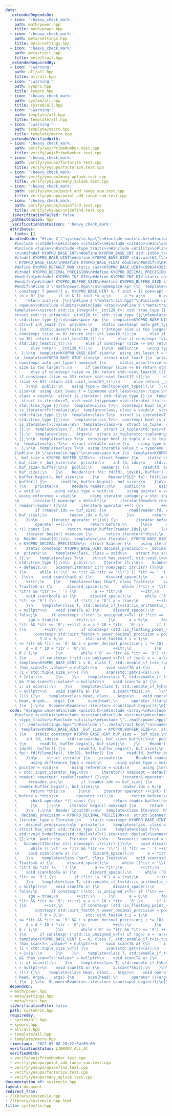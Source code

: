 ```yaml
---
data:
  _extendedDependsOn:
  - icon: ':heavy_check_mark:'
    path: math/power.hpp
    title: math/power.hpp
  - icon: ':heavy_check_mark:'
    path: meta/settings.hpp
    title: meta/settings.hpp
  - icon: ':heavy_check_mark:'
    path: meta/trait.hpp
    title: meta/trait.hpp
  _extendedRequiredBy:
  - icon: ':warning:'
    path: all/all.hpp
    title: all/all.hpp
  - icon: ':warning:'
    path: kyopro.hpp
    title: kyopro.hpp
  - icon: ':heavy_check_mark:'
    path: system/all.hpp
    title: system/all.hpp
  - icon: ':warning:'
    path: template/all.hpp
    title: template/all.hpp
  - icon: ':warning:'
    path: template/macro.hpp
    title: template/macro.hpp
  _extendedVerifiedWith:
  - icon: ':heavy_check_mark:'
    path: verify/aoj/PrimeNumber.test.cpp
    title: verify/aoj/PrimeNumber.test.cpp
  - icon: ':heavy_check_mark:'
    path: verify/yosupo/factorize.test.cpp
    title: verify/yosupo/factorize.test.cpp
  - icon: ':heavy_check_mark:'
    path: verify/yosupo/many_aplusb.test.cpp
    title: verify/yosupo/many_aplusb.test.cpp
  - icon: ':heavy_check_mark:'
    path: verify/yosupo/point_add_range_sum.test.cpp
    title: verify/yosupo/point_add_range_sum.test.cpp
  - icon: ':heavy_check_mark:'
    path: verify/yosupo/unionfind.test.cpp
    title: verify/yosupo/unionfind.test.cpp
  _isVerificationFailed: false
  _pathExtension: hpp
  _verificationStatusIcon: ':heavy_check_mark:'
  attributes:
    links: []
  bundledCode: "#line 2 \"system/in.hpp\"\n#include <unistd.h>\n#include <array>\n\
    #include <cstddef>\n#include <cstdint>\n#include <cstdio>\n#include <string>\n\
    #include <tuple>\n#include <type_traits>\n#include <utility>\n#line 3 \"meta/settings.hpp\"\
    \n\n#ifndef KYOPRO_BASE_INT\n#define KYOPRO_BASE_INT std::int64_t\n#endif\n\n\
    #ifndef KYOPRO_BASE_UINT\n#define KYOPRO_BASE_UINT std::uint64_t\n#endif\n\n#ifndef\
    \ KYOPRO_BASE_FLOAT\n#define KYOPRO_BASE_FLOAT double\n#endif\n\n#ifndef KYOPRO_DEFAULT_MOD\n\
    #define KYOPRO_DEFAULT_MOD static_cast<KYOPRO_BASE_UINT>(998244353)\n#endif\n\n\
    #ifndef KYOPRO_DECIMAL_PRECISION\n#define KYOPRO_DECIMAL_PRECISION static_cast<KYOPRO_BASE_UINT>(12)\n\
    #endif\n\n#ifndef KYOPRO_INF_DIV\n#define KYOPRO_INF_DIV static_cast<KYOPRO_BASE_UINT>(3)\n\
    #endif\n\n#ifndef KYOPRO_BUFFER_SIZE\n#define KYOPRO_BUFFER_SIZE static_cast<KYOPRO_BASE_UINT>(2048)\n\
    #endif\n#line 3 \"math/power.hpp\"\n\nnamespace kpr {\n  template<class T>\n \
    \ constexpr T power(T a, KYOPRO_BASE_UINT n, T init = 1) noexcept {\n    while\
    \ (n > 0) {\n      if (n & 1) init *= a;\n      a *= a;\n      n >>= 1;\n    }\n\
    \    return init;\n  }\n}\n#line 2 \"meta/trait.hpp\"\n#include <iterator>\n#include\
    \ <queue>\n#include <limits>\n#include <stack>\n#line 9 \"meta/trait.hpp\"\n\n\
    template<>\nstruct std::is_integral<__int128_t>: std::true_type {};\ntemplate<>\n\
    struct std::is_integral<__uint128_t>: std::true_type {};\ntemplate<>\nstruct std::is_floating_point<__float128>:\
    \ std::true_type {};\n\nnamespace kpr {\n  template<KYOPRO_BASE_UINT size>\n \
    \ struct int_least {\n  private:\n    static constexpr auto get_type() noexcept\
    \ {\n      static_assert(size <= 128, \"Integer size is too large\");\n      if\
    \ constexpr (size <= 8) return std::int_least8_t();\n      else if constexpr (size\
    \ <= 16) return std::int_least16_t();\n      else if constexpr (size <= 32) return\
    \ std::int_least32_t();\n      else if constexpr (size <= 64) return std::int_least64_t();\n\
    \      else return __int128_t();\n    }\n\n  public:\n    using type = decltype(get_type());\n\
    \  };\n\n  template<KYOPRO_BASE_UINT size>\n  using int_least_t = typename int_least<size>::type;\n\
    \n  template<KYOPRO_BASE_UINT size>\n  struct uint_least {\n  private:\n    static\
    \ constexpr auto get_type() noexcept {\n      static_assert(size <= 128, \"Integer\
    \ size is too large\");\n      if constexpr (size <= 8) return std::uint_least8_t();\n\
    \      else if constexpr (size <= 16) return std::uint_least16_t();\n      else\
    \ if constexpr (size <= 32) return std::uint_least32_t();\n      else if constexpr\
    \ (size <= 64) return std::uint_least64_t();\n      else return __uint128_t();\n\
    \    }\n\n  public:\n    using type = decltype(get_type());\n  };\n\n  template<KYOPRO_BASE_UINT\
    \ size>\n  using uint_least_t = typename uint_least<size>::type;\n\n  template<class,\
    \ class = void>\n  struct is_iterator: std::false_type {};\n  template<class T>\n\
    \  struct is_iterator<T, std::void_t<typename std::iterator_traits<T>::iterator_category>>:\
    \ std::true_type {};\n\n  template<class T>\n  constexpr bool is_iterator_v =\
    \ is_iterator<T>::value;\n\n  template<class, class = void>\n  struct is_iterable:\
    \ std::false_type {};\n  template<class T>\n  struct is_iterable<T, std::void_t<decltype(std::begin(std::declval<T>()))>>:\
    \ std::true_type {};\n\n  template<class T>\n  constexpr bool is_iterable_v =\
    \ is_iterable<T>::value;\n\n  template<class>\n  struct is_tuple: std::false_type\
    \ {};\n  template<class T, class U>\n  struct is_tuple<std::pair<T, U>>: std::true_type\
    \ {};\n  template<class... Args>\n  struct is_tuple<std::tuple<Args...>>: std::true_type\
    \ {};\n\n  template<class T>\n  constexpr bool is_tuple_v = is_tuple<T>::value;\n\
    \n  template<class T>\n  struct iterable_value {\n    using type = std::decay_t<decltype(*std::begin(std::declval<T>()))>;\n\
    \  };\n\n  template<class T>\n  using iterable_value_t = typename iterable_value<T>::type;\n\
    }\n#line 14 \"system/in.hpp\"\n\nnamespace kpr {\n  template<KYOPRO_BASE_UINT\
    \ _buf_size = KYOPRO_BUFFER_SIZE>\n  struct Reader {\n    static constexpr KYOPRO_BASE_UINT\
    \ buf_size = _buf_size;\n\n  private:\n    int fd, idx;\n    std::array<char,\
    \ buf_size> buffer;\n\n  public:\n    Reader() {\n      read(fd, buffer.begin(),\
    \ buf_size);\n    }\n    Reader(int fd): fd(fd), idx(0), buffer() {\n      read(fd,\
    \ buffer.begin(), buf_size);\n    }\n    Reader(FILE* fp): fd(fileno(fp)), idx(0),\
    \ buffer() {\n      read(fd, buffer.begin(), buf_size);\n    }\n\n    struct iterator\
    \ {\n    private:\n      Reader& reader;\n\n    public:\n      using difference_type\
    \ = void;\n      using value_type = void;\n      using pointer = void;\n     \
    \ using reference = void;\n      using iterator_category = std::input_iterator_tag;\n\
    \n      iterator() noexcept = default;\n      iterator(Reader& reader) noexcept:\
    \ reader(reader) {}\n\n      iterator& operator ++() {\n        ++reader.idx;\n\
    \        if (reader.idx == buf_size) {\n          read(reader.fd, reader.buffer.begin(),\
    \ buf_size);\n          reader.idx = 0;\n        }\n        return *this;\n  \
    \    }\n\n      iterator operator ++(int) {\n        iterator before = *this;\n\
    \        operator ++();\n        return before;\n      }\n\n      char& operator\
    \ *() const {\n        return reader.buffer[reader.idx];\n      }\n    };\n\n\
    \    iterator begin() noexcept {\n      return iterator(*this);\n    }\n  };\n\
    \n  Reader input(0);\n\n  template<class Iterator, KYOPRO_BASE_UINT _decimal_precision\
    \ = KYOPRO_DECIMAL_PRECISION>\n  struct Scanner {\n    using iterator_type = Iterator;\n\
    \    static constexpr KYOPRO_BASE_UINT decimal_precision = _decimal_precision;\n\
    \n  private:\n    template<class, class = void>\n    struct has_scan: std::false_type\
    \ {};\n    template<class T>\n    struct has_scan<T, std::void_t<decltype(std::declval<T>().scan(std::declval<Scanner&>()))>>:\
    \ std::true_type {};\n\n  public:\n    Iterator itr;\n\n    Scanner() noexcept\
    \ = default;\n    Scanner(Iterator itr) noexcept: itr(itr) {}\n\n    void discard_space()\
    \ {\n      while (('\\t' <= *itr && *itr <= '\\r') || *itr == ' ') ++itr;\n  \
    \  }\n\n    void scan(char& a) {\n      discard_space();\n      a = *itr;\n  \
    \    ++itr;\n    }\n    template<class CharT, class Traits>\n    void scan(std::basic_string<CharT,\
    \ Traits>& a) {\n      discard_space();\n      while ((*itr < '\\t' || '\\r' <\
    \ *itr) && *itr != ' ') {\n        a += *itr;\n        ++itr;\n      }\n    }\n\
    \    void scan(bool& a) {\n      discard_space();\n      while ('0' <= *itr &&\
    \ *itr <= '9') {\n        if (*itr != '0') a = true;\n        ++itr;\n      }\n\
    \    }\n    template<class T, std::enable_if_t<std::is_arithmetic_v<T> && !has_scan<T>::value>*\
    \ = nullptr>\n    void scan(T& a) {\n      discard_space();\n      bool sgn =\
    \ false;\n      if constexpr (!std::is_unsigned_v<T>) if (*itr == '-') {\n   \
    \     sgn = true;\n        ++itr;\n      }\n      a = 0;\n      for (; '0' <=\
    \ *itr && *itr <= '9'; ++itr) a = a * 10 + *itr - '0';\n      if (*itr == '.')\
    \ {\n        ++itr;\n        if constexpr (std::is_floating_point_v<T>) {\n  \
    \        constexpr std::uint_fast64_t power_decimal_precision = power(10ULL, decimal_precision);\n\
    \          T d = 0;\n          std::uint_fast64_t i = 1;\n          for (; '0'\
    \ <= *itr && *itr <= '9' && i < power_decimal_precision; i *= 10) {\n        \
    \    d = d * 10 + *itr - '0';\n            ++itr;\n          }\n          a +=\
    \ d / i;\n        }\n        while ('0' <= *itr && *itr <= '9') ++itr;\n     \
    \ }\n      if constexpr (!std::is_unsigned_v<T>) if (sgn) a = -a;\n    }\n   \
    \ template<KYOPRO_BASE_UINT i = 0, class T, std::enable_if_t<is_tuple_v<T> &&\
    \ !has_scan<T>::value>* = nullptr>\n    void scan(T& a) {\n      if constexpr\
    \ (i < std::tuple_size_v<T>) {\n        scan(std::get<i>(a));\n        scan<i\
    \ + 1>(a);\n      }\n    }\n    template<class T, std::enable_if_t<is_iterable_v<T>\
    \ && !has_scan<T>::value>* = nullptr>\n    void scan(T& a) {\n      for (auto&\
    \ i: a) scan(i);\n    }\n    template<class T, std::enable_if_t<has_scan<T>::value>*\
    \ = nullptr>\n    void scan(T& a) {\n      a.scan(*this);\n    }\n\n    void operator\
    \ ()() {}\n    template<class Head, class... Args>\n    void operator ()(Head&\
    \ head, Args&... args) {\n      scan(head);\n      operator ()(args...);\n   \
    \ }\n  };\n\n  Scanner<Reader<>::iterator> scan(input.begin());\n}\n"
  code: "#pragma once\n#include <unistd.h>\n#include <array>\n#include <cstddef>\n\
    #include <cstdint>\n#include <cstdio>\n#include <string>\n#include <tuple>\n#include\
    \ <type_traits>\n#include <utility>\n#include \"../math/power.hpp\"\n#include\
    \ \"../meta/settings.hpp\"\n#include \"../meta/trait.hpp\"\n\nnamespace kpr {\n\
    \  template<KYOPRO_BASE_UINT _buf_size = KYOPRO_BUFFER_SIZE>\n  struct Reader\
    \ {\n    static constexpr KYOPRO_BASE_UINT buf_size = _buf_size;\n\n  private:\n\
    \    int fd, idx;\n    std::array<char, buf_size> buffer;\n\n  public:\n    Reader()\
    \ {\n      read(fd, buffer.begin(), buf_size);\n    }\n    Reader(int fd): fd(fd),\
    \ idx(0), buffer() {\n      read(fd, buffer.begin(), buf_size);\n    }\n    Reader(FILE*\
    \ fp): fd(fileno(fp)), idx(0), buffer() {\n      read(fd, buffer.begin(), buf_size);\n\
    \    }\n\n    struct iterator {\n    private:\n      Reader& reader;\n\n    public:\n\
    \      using difference_type = void;\n      using value_type = void;\n      using\
    \ pointer = void;\n      using reference = void;\n      using iterator_category\
    \ = std::input_iterator_tag;\n\n      iterator() noexcept = default;\n      iterator(Reader&\
    \ reader) noexcept: reader(reader) {}\n\n      iterator& operator ++() {\n   \
    \     ++reader.idx;\n        if (reader.idx == buf_size) {\n          read(reader.fd,\
    \ reader.buffer.begin(), buf_size);\n          reader.idx = 0;\n        }\n  \
    \      return *this;\n      }\n\n      iterator operator ++(int) {\n        iterator\
    \ before = *this;\n        operator ++();\n        return before;\n      }\n\n\
    \      char& operator *() const {\n        return reader.buffer[reader.idx];\n\
    \      }\n    };\n\n    iterator begin() noexcept {\n      return iterator(*this);\n\
    \    }\n  };\n\n  Reader input(0);\n\n  template<class Iterator, KYOPRO_BASE_UINT\
    \ _decimal_precision = KYOPRO_DECIMAL_PRECISION>\n  struct Scanner {\n    using\
    \ iterator_type = Iterator;\n    static constexpr KYOPRO_BASE_UINT decimal_precision\
    \ = _decimal_precision;\n\n  private:\n    template<class, class = void>\n   \
    \ struct has_scan: std::false_type {};\n    template<class T>\n    struct has_scan<T,\
    \ std::void_t<decltype(std::declval<T>().scan(std::declval<Scanner&>()))>>: std::true_type\
    \ {};\n\n  public:\n    Iterator itr;\n\n    Scanner() noexcept = default;\n \
    \   Scanner(Iterator itr) noexcept: itr(itr) {}\n\n    void discard_space() {\n\
    \      while (('\\t' <= *itr && *itr <= '\\r') || *itr == ' ') ++itr;\n    }\n\
    \n    void scan(char& a) {\n      discard_space();\n      a = *itr;\n      ++itr;\n\
    \    }\n    template<class CharT, class Traits>\n    void scan(std::basic_string<CharT,\
    \ Traits>& a) {\n      discard_space();\n      while ((*itr < '\\t' || '\\r' <\
    \ *itr) && *itr != ' ') {\n        a += *itr;\n        ++itr;\n      }\n    }\n\
    \    void scan(bool& a) {\n      discard_space();\n      while ('0' <= *itr &&\
    \ *itr <= '9') {\n        if (*itr != '0') a = true;\n        ++itr;\n      }\n\
    \    }\n    template<class T, std::enable_if_t<std::is_arithmetic_v<T> && !has_scan<T>::value>*\
    \ = nullptr>\n    void scan(T& a) {\n      discard_space();\n      bool sgn =\
    \ false;\n      if constexpr (!std::is_unsigned_v<T>) if (*itr == '-') {\n   \
    \     sgn = true;\n        ++itr;\n      }\n      a = 0;\n      for (; '0' <=\
    \ *itr && *itr <= '9'; ++itr) a = a * 10 + *itr - '0';\n      if (*itr == '.')\
    \ {\n        ++itr;\n        if constexpr (std::is_floating_point_v<T>) {\n  \
    \        constexpr std::uint_fast64_t power_decimal_precision = power(10ULL, decimal_precision);\n\
    \          T d = 0;\n          std::uint_fast64_t i = 1;\n          for (; '0'\
    \ <= *itr && *itr <= '9' && i < power_decimal_precision; i *= 10) {\n        \
    \    d = d * 10 + *itr - '0';\n            ++itr;\n          }\n          a +=\
    \ d / i;\n        }\n        while ('0' <= *itr && *itr <= '9') ++itr;\n     \
    \ }\n      if constexpr (!std::is_unsigned_v<T>) if (sgn) a = -a;\n    }\n   \
    \ template<KYOPRO_BASE_UINT i = 0, class T, std::enable_if_t<is_tuple_v<T> &&\
    \ !has_scan<T>::value>* = nullptr>\n    void scan(T& a) {\n      if constexpr\
    \ (i < std::tuple_size_v<T>) {\n        scan(std::get<i>(a));\n        scan<i\
    \ + 1>(a);\n      }\n    }\n    template<class T, std::enable_if_t<is_iterable_v<T>\
    \ && !has_scan<T>::value>* = nullptr>\n    void scan(T& a) {\n      for (auto&\
    \ i: a) scan(i);\n    }\n    template<class T, std::enable_if_t<has_scan<T>::value>*\
    \ = nullptr>\n    void scan(T& a) {\n      a.scan(*this);\n    }\n\n    void operator\
    \ ()() {}\n    template<class Head, class... Args>\n    void operator ()(Head&\
    \ head, Args&... args) {\n      scan(head);\n      operator ()(args...);\n   \
    \ }\n  };\n\n  Scanner<Reader<>::iterator> scan(input.begin());\n}"
  dependsOn:
  - math/power.hpp
  - meta/settings.hpp
  - meta/trait.hpp
  isVerificationFile: false
  path: system/in.hpp
  requiredBy:
  - system/all.hpp
  - kyopro.hpp
  - all/all.hpp
  - template/all.hpp
  - template/macro.hpp
  timestamp: '2022-05-08 20:22:54+09:00'
  verificationStatus: LIBRARY_ALL_AC
  verifiedWith:
  - verify/aoj/PrimeNumber.test.cpp
  - verify/yosupo/point_add_range_sum.test.cpp
  - verify/yosupo/unionfind.test.cpp
  - verify/yosupo/factorize.test.cpp
  - verify/yosupo/many_aplusb.test.cpp
documentation_of: system/in.hpp
layout: document
redirect_from:
- /library/system/in.hpp
- /library/system/in.hpp.html
title: system/in.hpp
---
```

